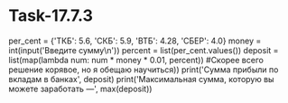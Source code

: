 # Task-17.7.3
per_cent = {'ТКБ': 5.6, 'СКБ': 5.9, 'ВТБ': 4.28, 'СБЕР': 4.0}
money = int(input('Введите сумму\n'))
percent = list(per_cent.values())
deposit = list(map(lambda num: num * money * 0.01, percent)) #Скорее всего решение корявое, но я обещаю научиться))
print('Сумма прибыли по вкладам в банках', deposit)
print('Максимальная сумма, которую вы можете заработать —', max(deposit))
